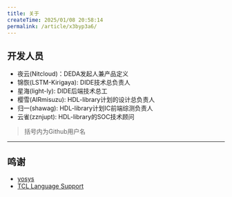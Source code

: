 ```yaml
---
title: 关于
createTime: 2025/01/08 20:58:14
permalink: /article/x3byp3a6/
---
```


## 开发人员

- 夜云(Nitcloud)：DEDA发起人兼产品定义
- 锦恢(LSTM-Kirigaya): DIDE技术总负责人
- 星海(light-ly): DIDE后端技术总工
- 樱雪(AIRmisuzu): HDL-library计划的设计总负责人
- 归一(shawag): HDL-library计划IC前端综测负责人
- 云雀(zznjupt): HDL-library的SOC技术顾问

> 括号内为Github用户名

---

## 鸣谢

* [yosys](http://www.clifford.at/yosys)
* [TCL Language Support](https://github.com/go2sh/tcl-language-support)